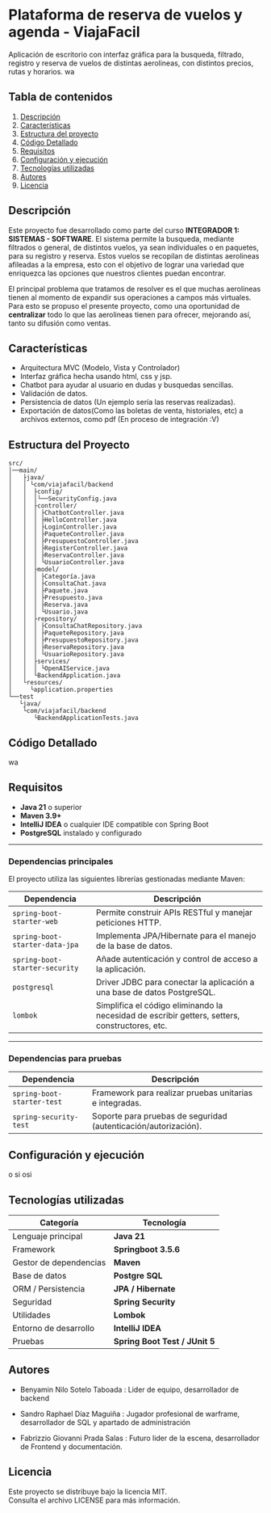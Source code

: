# Plataforma de reserva de vuelos y agenda - ViajaFacil
Aplicación de escritorio con interfaz gráfica para la busqueda, filtrado, registro y reserva de vuelos de distintas aerolineas, con distintos precios, rutas y horarios. wa

## Tabla de contenidos
1. [Descripción](#Descripción)
2. [Características](#características)
3. [Estructura del proyecto](#estructura-del-proyecto)
4. [Código Detallado](#Código-Detallado)
5. [Requisitos](#requisitos)
6. [Configuración y ejecución](#configuración-y-ejecución)
7. [Tecnologías utilizadas](#tecnologías-utilizadas)
8. [Autores](#autores)
9. [Licencia](#licencia)

## Descripción
Este proyecto fue desarrollado como parte del curso **INTEGRADOR 1: SISTEMAS - SOFTWARE**.
El sistema permite la busqueda, mediante filtrados o general, de distintos vuelos, ya sean individuales o en paquetes, para su registro y reserva. Estos vuelos se recopilan de distintas aerolineas afileadas a la empresa, esto con el objetivo de lograr una variedad que enriquezca las opciones que nuestros clientes puedan encontrar.

El principal problema que tratamos de resolver es el que muchas aerolineas tienen al momento de expandir sus operaciones a campos más virtuales. Para esto se propuso el presente proyecto, como una oportunidad de **centralizar** todo lo que las aerolineas tienen para ofrecer, mejorando así, tanto su difusión como ventas.

## Características
- Arquitectura MVC (Modelo, Vista y Controlador)
- Interfaz gráfica hecha usando html, css y jsp.
- Chatbot para ayudar al usuario en dudas y busquedas sencillas.
- Validación de datos.
- Persistencia de datos (Un ejemplo sería las reservas realizadas).
- Exportación de datos(Como las boletas de venta, historiales, etc) a archivos externos, como pdf (En proceso de integración :V)

## Estructura del Proyecto
```
src/
│──main/
│   ├java/
│   │ └com/viajafacil/backend
│   │  ├config/
│   │  │└──SecurityConfig.java
│   │  ├controller/
│   │  │ ├ChatbotController.java
│   │  │ ├HelloController.java
│   │  │ ├LoginController.java
│   │  │ ├PaqueteController.java
│   │  │ ├PresupuestoController.java
│   │  │ ├RegisterController.java
│   │  │ ├ReservaController.java
│   │  │ └UsuarioController.java
│   │  ├model/
│   │  │ ├Categoría.java
│   │  │ ├ConsultaChat.java
│   │  │ ├Paquete.java
│   │  │ ├Presupuesto.java
│   │  │ ├Reserva.java
│   │  │ └Usuario.java
│   │  ├repository/
│   │  │ ├ConsultaChatRepository.java
│   │  │ ├PaqueteRepository.java
│   │  │ ├PresupuestoRepository.java
│   │  │ ├ReservaRepository.java
│   │  │ └UsuarioRepository.java
│   │  ├services/
│   │  │ └OpenAIService.java
│   │  └BackendApplication.java
│   └resources/
│     └application.properties
└──test
   └java/
    └com/viajafacil/backend
       └BackendApplicationTests.java   
```
## Código Detallado

wa

## Requisitos
- **Java 21** o superior  
- **Maven 3.9+**  
- **IntelliJ IDEA** o cualquier IDE compatible con Spring Boot  
- **PostgreSQL** instalado y configurado  

---

### Dependencias principales
El proyecto utiliza las siguientes librerías gestionadas mediante Maven:

| Dependencia | Descripción |
|--------------|-------------|
| `spring-boot-starter-web` | Permite construir APIs RESTful y manejar peticiones HTTP. |
| `spring-boot-starter-data-jpa` | Implementa JPA/Hibernate para el manejo de la base de datos. |
| `spring-boot-starter-security` | Añade autenticación y control de acceso a la aplicación. |
| `postgresql` | Driver JDBC para conectar la aplicación a una base de datos PostgreSQL. |
| `lombok` | Simplifica el código eliminando la necesidad de escribir getters, setters, constructores, etc. |

---

### Dependencias para pruebas
| Dependencia | Descripción |
|--------------|-------------|
| `spring-boot-starter-test` | Framework para realizar pruebas unitarias e integradas. |
| `spring-security-test` | Soporte para pruebas de seguridad (autenticación/autorización). |

## Configuración y ejecución
o si osi

## Tecnologías utilizadas

| Categoría | Tecnología| 
| --------- | ----------|
| Lenguaje principal | **Java 21** |
| Framework | **Springboot 3.5.6** |
| Gestor de dependencias | **Maven** |
| Base de datos | **Postgre SQL** | 
| ORM / Persistencia | **JPA / Hibernate** |
| Seguridad | **Spring Security** |
| Utilidades | **Lombok** |
| Entorno de desarrollo | **IntelliJ IDEA** |
| Pruebas | **Spring Boot Test / JUnit 5** |

## Autores

- Benyamin Nilo Sotelo Taboada : Lider de equipo, desarrollador de backend

- Sandro Raphael Díaz Maguiña : Jugador profesional de warframe, desarrollador de SQL y apartado de administración

- Fabrizzio Giovanni Prada Salas : Futuro lider de la escena, desarrollador de Frontend y documentación.

## Licencia
Este proyecto se distribuye bajo la licencia MIT.  
Consulta el archivo LICENSE para más información.
